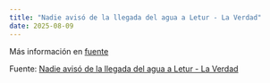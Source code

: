 ```yaml
---
title: "Nadie avisó de la llegada del agua a Letur - La Verdad"
date: 2025-08-09
---
```


Más información en [fuente](https://news.google.com/rss/articles/CBMihAFBVV95cUxPVXpyajZlbEJYYkE3N3dyNHN4Q2NZTk5pNEVUdmcycFBqZGtVQjZUaDB6TzdWcklFNzh2UGVoNXZ6WVEyVGljcDhORnEtYjZwWU9FMkFUMm41WGRiTkNtT2d5UUdJVkdRTlU0a3h3alotTXo0Y2VHRjg2YlY5MEI5MlRlYVPSAYoBQVVfeXFMUEwwR3RiNXpROXNTN2h3TXdaajRwT2lfaFA0R2stc1p6bmJSOVJaUWlaRjJ1SWZaMklKTENWVzgyLWJ5OWZ5X0VTNHdKTGVyZmdWQzJodGNmVnZVOE9saENjTDg3a25SZlI2bVdBbHU0aTRGS0xPaS0zSDYtQjZvWFlCRlROVHdla2lR?oc=5)

Fuente: [Nadie avisó de la llegada del agua a Letur - La Verdad](https://news.google.com/rss/articles/CBMihAFBVV95cUxPVXpyajZlbEJYYkE3N3dyNHN4Q2NZTk5pNEVUdmcycFBqZGtVQjZUaDB6TzdWcklFNzh2UGVoNXZ6WVEyVGljcDhORnEtYjZwWU9FMkFUMm41WGRiTkNtT2d5UUdJVkdRTlU0a3h3alotTXo0Y2VHRjg2YlY5MEI5MlRlYVPSAYoBQVVfeXFMUEwwR3RiNXpROXNTN2h3TXdaajRwT2lfaFA0R2stc1p6bmJSOVJaUWlaRjJ1SWZaMklKTENWVzgyLWJ5OWZ5X0VTNHdKTGVyZmdWQzJodGNmVnZVOE9saENjTDg3a25SZlI2bVdBbHU0aTRGS0xPaS0zSDYtQjZvWFlCRlROVHdla2lR?oc=5)
